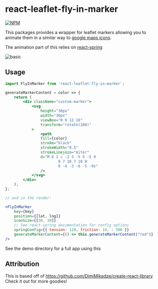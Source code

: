# react-leaflet-fly-in-marker

[![NPM](https://img.shields.io/npm/v/react-leaflet-fly-in-marker.svg)](https://www.npmjs.com/package/react-leaflet-fly-in-marker)

This packages provides a wrapper for leaflet markers allowing you to animate them in a similar way to [google maps icons](https://developers.google.com/maps/documentation/javascript/examples/marker-animations).

The animation part of this relies on [react-spring](https://github.com/react-spring/react-spring)

<img src="readme_images/fly-in-markers.gif" alt="basic">

## Usage

```jsx
import FlyInMarker from 'react-leaflet-fly-in-marker';

generateMarkerContent = color => {
    return (
        <div className="custom-marker">
            <svg
                height="30px"
                width="30px"
                viewBox="0 0 12 16"
                transform="rotate(180)"
            >
                <path
                fill={color}
                stroke="black"
                strokeWidth="0.5"
                strokeLinejoin="miter"
                d="M 6 1 c -2 3 -5 5 -5 9
                        0 7 10 7 10 0 
                        0 -4 -3 -6 -5 -9z"
                />
            </svg>
        </div>
    );
};

// and in the render:

<FlyInMarker
    key={key}
    position={[lat, lng]}
    iconSize={[30, 30]}
    // See react-spring documentation for config options
    springConfig={{ tension: 120, friction: 14, : 500 }}
    generateMarkerContent={() => this.generateMarkerContent("red")}
/>
```

See the demo directory for a full app using this

## Attribution
This is based off of https://github.com/DimiMikadze/create-react-library
Check it out for more goodies!
